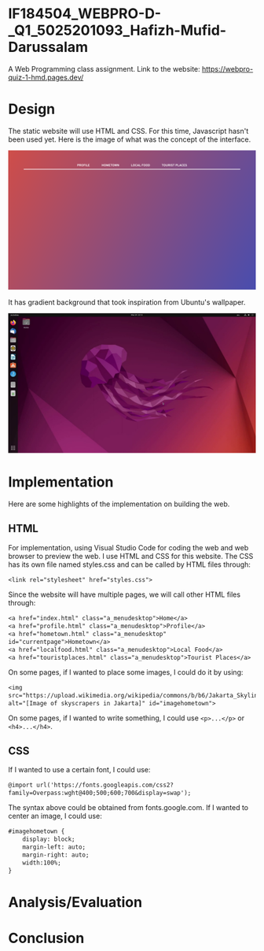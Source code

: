 # IF184504_WEBPRO-D-_Q1_5025201093_Hafizh-Mufid-Darussalam
A Web Programming class assignment.
Link to the website: https://webpro-quiz-1-hmd.pages.dev/

# Design
The static website will use HTML and CSS. For this time, Javascript hasn't been used yet. Here is the image of what was the concept of the interface. 

![image](2.png)

It has gradient background that took inspiration from Ubuntu's wallpaper.

![image](1.png)

# Implementation
Here are some highlights of the implementation on building the web.
## HTML
For implementation, using Visual Studio Code for coding the web and web browser to preview the web. I use HTML and CSS for this website. The CSS has its own file named styles.css and can be called by HTML files through:
```
<link rel="stylesheet" href="styles.css">
```
Since the website will have multiple pages, we will call other HTML files through:
```
<a href="index.html" class="a_menudesktop">Home</a>
<a href="profile.html" class="a_menudesktop">Profile</a>
<a href="hometown.html" class="a_menudesktop" id="currentpage">Hometown</a>
<a href="localfood.html" class="a_menudesktop">Local Food</a>
<a href="touristplaces.html" class="a_menudesktop">Tourist Places</a>
```
On some pages, if I wanted to place some images, I could do it by using:
```
<img src="https://upload.wikimedia.org/wikipedia/commons/b/b6/Jakarta_Skyline_Part_2.jpg"  alt="[Image of skyscrapers in Jakarta]" id="imagehometown">
```
On some pages, if I wanted to write something, I could use ```<p>...</p>``` or ```<h4>...</h4>```.
## CSS
If I wanted to use a certain font, I could use:
```
@import url('https://fonts.googleapis.com/css2?family=Overpass:wght@400;500;600;700&display=swap');
```
The syntax above could be obtained from fonts.google.com. If I wanted to center an image, I could use:
```
#imagehometown {
    display: block;
    margin-left: auto;
    margin-right: auto;
    width:100%;
}
```

# Analysis/Evaluation

# Conclusion
